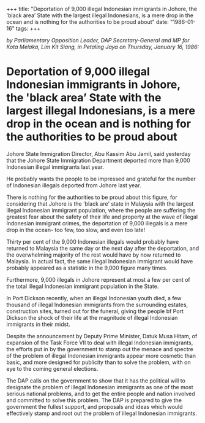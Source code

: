 +++ 
title: "Deportation of 9,000 illegal Indonesian immigrants in Johore, the 'black area’ State with the largest illegal Indonesians, is a mere drop in the ocean and is nothing for the authorities to be proud about"
date: "1986-01-16"
tags:
+++

_by Parliamentary Opposition Leader, DAP Secretary-General and MP for Kota Melaka, Lim Kit Siang, in Petaling Jaya on Thursday, January 16, 1986:_

# Deportation of 9,000 illegal Indonesian immigrants in Johore, the 'black area’ State with the largest illegal Indonesians, is a mere drop in the ocean and is nothing for the authorities to be proud about
		
Johore State Immigration Director, Abu Kassim Abu Jamil, said yesterday that the Johore State Immigration Department deported more than 9,000 Indonesian illegal immigrants last year.</u>
		
He probably wants the people to be impressed and grateful for the number of Indonesian illegals deported from Johore last year.
		
There is nothing for the authorities to be proud about this figure, for considering that Johore is the 'black are' state in Malaysia with the largest illegal Indonesian immigrant population, where the people are suffering the greatest fear about the safety of their life and property at the wave of illegal Indonesian immigrant crimes, the deportation of 9,000 illegals is a mere drop in the ocean- too few, too slow, and even too late!
		
Thirty per cent of the 9,000 Indonesian illegals would probably have returned to Malaysia the same day or the next day after the deportation, and the overwhelming majority of the rest would have by now returned to Malaysia.  In actual fact, the same illegal Indonesian immigrant would have probably appeared as a statistic in the 9,000 figure many times.
		
Furthermore, 9,000 illegals in Johore represent at most a few per cent of the total illegal Indonesian immigrant population in the State.
		
In Port Dickson recently, when an illegal Indonesian youth died, a few thousand of illegal Indonesian immigrants from the surrounding estates, construction sites, turned out for the funeral, giving the people bf Port Dickson the shock of their life at the magnitude of illegal Indonesian immigrants in their midst.
		
Despite the announcement by Deputy Prime Minister, Datuk Musa Hitam, of expansion of the Task Force VII to deal with illegal Indonesian immigrants, the efforts put in by the government to stamp out the menace and spectre of the problem of illegal Indonesian immigrants appear more cosmetic than basic, and more designed for publicity than to solve the problem, with on eye to the coming general elections.
		
The DAP calls on the government to show that it has the political will to designate the problem of illegal Indonesian immigrants as one of the most serious national problems, and to get the entire people and nation involved and committed to solve this problem. The DAP is prepared to give the government the fullest support, and proposals and ideas which would effectively stamp and root out the problem of illegal Indonesian immigrants.
 
